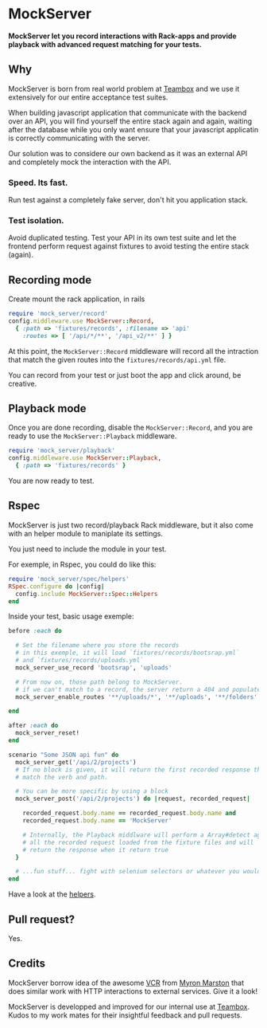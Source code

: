 # MockServer

__MockServer let you record interactions with Rack-apps and provide playback with advanced request matching for your tests.__

## Why

MockServer is born from real world problem at [Teambox](http://teambox.com) and we use it extensively for our entire acceptance test suites.

When building javascript application that communicate with the backend over an API, you will find yourself the entire stack again and again, waiting after the database while you only want ensure that your javascript applicatin is correctly communicating with the server.

Our solution was to considere our own backend as it was an external API and completely mock the interaction with the API.

### Speed. Its fast.

Run test against a completely fake server, don't hit you application stack.

### Test isolation.

Avoid duplicated testing. Test your API in its own test suite and let the frontend perform request against fixtures to avoid testing the entire stack (again).

## Recording mode

Create mount the rack application, in rails

```ruby
require 'mock_server/record'
config.middleware.use MockServer::Record, 
  { :path => 'fixtures/records', :filename => 'api'
    :routes => [ '/api/*/**', '/api_v2/**' ] }
```

At this point, the `MockServer::Record` middleware will record all the intraction that match the given routes into the `fixtures/records/api.yml` file.

You can record from your test or just boot the app and click around, be creative.

## Playback mode

Once you are done recording, disable the `MockServer::Record`, and you are ready to use the `MockServer::Playback` middleware.

```ruby
require 'mock_server/playback'
config.middleware.use MockServer::Playback, 
  { :path => 'fixtures/records' }
```

You are now ready to test.

## Rspec

MockServer is just two record/playback Rack middleware, but it also come with an helper module to maniplate its settings.

You just need to include the module in your test.

For exemple, in Rspec, you could do like this:

```ruby
require 'mock_server/spec/helpers'
RSpec.configure do |config|
  config.include MockServer::Spec::Helpers
end
```

Inside your test, basic usage exemple:

```ruby
before :each do

  # Set the filename where you store the records
  # in this exemple, it will load `fixtures/records/bootsrap.yml`
  # and `fixtures/records/uploads.yml`
  mock_server_use_record 'bootsrap', 'uploads'

  # From now on, those path belong to MockServer.
  # if we can't match to a record, the server return a 404 and populate the errors stack.
  mock_server_enable_routes '**/uploads/*', '**/uploads', '**/folders'

end

after :each do
  mock_server_reset!
end

scenario "Some JSON api fun" do
  mock_server_get('/api/2/projects')
  # If no block is given, it will return the first recorded response that
  # match the verb and path.

  # You can be more specific by using a block
  mock_server_post('/api/2/projects') do |request, recorded_request|

    recorded_request.body.name == recorded_request.body.name and
    recorded_request.body.name == 'MockServer'

    # Internally, the Playback middlware will perform a Array#detect against
    # all the recorded request loaded from the fixture files and will
    # return the response when it return true
  }

  # ...fun stuff... fight with selenium selectors or whatever you would normally do!
end
```

Have a look at the [helpers](mock_server/spec/helpers).

## Pull request?

Yes.

## Credits

MockServer borrow idea of the awesome [VCR](https://github.com/myronmarston/vcr) from [Myron Marston](https://github.com/myronmarston) that does similar work with HTTP interactions to external services. Give it a look!

MockServer is developped and improved for our internal use at [Teambox](http://teambox.com/). Kudos to my work mates for their insightful feedback and pull requests.